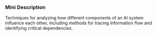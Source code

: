 ### Mini Description

Techniques for analyzing how different components of an AI system influence each other, including methods for tracing information flow and identifying critical dependencies.
